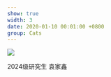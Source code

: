 ```yaml
---
show: true
width: 3
date: 2020-01-10 00:01:00 +0800
group: Cats
---
```

<div>
  <img data-src="{{ '/assets/images/yjx.jpg' | relative_url }}" class="lazy w-100 rounded" src="{{ '/assets/images/empty_300x200.png' | relative_url }}">
  <div class="card-body">
    <p class="card-text">
      2024级研究生 袁家鑫
    </p>
  </div>
</div>
